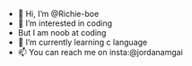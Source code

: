 - 👋 Hi, I’m @Richie-boe
- 👀 I’m interested in coding
-   But I am noob at coding
- 🌱 I’m currently learning c language
- 📫 You can reach me on insta:@jordanamgai
<!---
Richie-boe/Richie-boe is a ✨ special ✨ repository because its `README.md` (this file) appears on your GitHub profile.
You can click the Preview link to take a look at your changes.
--->
